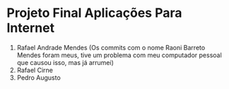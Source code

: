 # Projeto Final Aplicações Para Internet

1. Rafael Andrade Mendes (Os commits com o nome Raoni Barreto Mendes foram meus, tive um problema com meu computador pessoal que causou isso, mas já arrumei)
2. Rafael Cirne
3. Pedro Augusto
 
